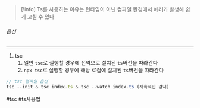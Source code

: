 
>[!info] Ts를 사용하는 이유는 런타임이 아닌 컴파일 환경에서 에러가 발생해 쉽게 고칠 수 있다


###### 옵션
---
1. tsc
	1. 일반 `tsc`로 실행할 경우에 전역으로 설치된 `ts`버전을 따라간다
	2. `npx tsc`로 실행할 경우에 해당 로컬에 설치된 `ts`버전을 따라간다

```js
// tsc 컴파일 옵션
tsc --init & tsc index.ts & tsc --watch index.ts (지속적인 감시)
```
  


  #tsc #ts사용법